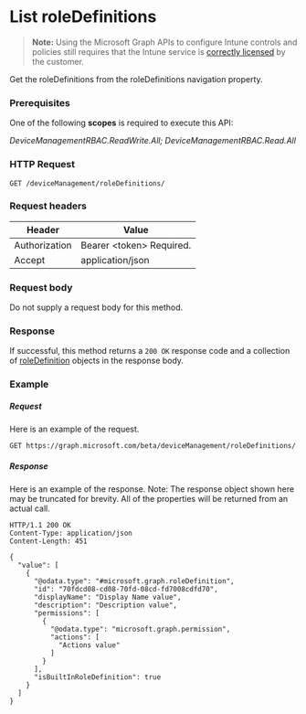 ﻿# List roleDefinitions> **Note:** Using the Microsoft Graph APIs to configure Intune controls and policies still requires that the Intune service is [correctly licensed](https://www.microsoft.com/en-us/cloud-platform/microsoft-intune-pricing) by the customer.
Get the roleDefinitions from the roleDefinitions navigation property.
### Prerequisites
One of the following **scopes** is required to execute this API:

*DeviceManagementRBAC.ReadWrite.All; DeviceManagementRBAC.Read.All*
### HTTP Request
<!-- {
  "blockType": "ignored"
}
-->
```http
GET /deviceManagement/roleDefinitions/
```

### Request headers
|Header|Value|
|---|---|
|Authorization|Bearer &lt;token&gt; Required.|
|Accept|application/json|

### Request body
Do not supply a request body for this method.

### Response
If successful, this method returns a `200 OK` response code and a collection of [roleDefinition](../resources/intune_rbac_roledefinition.md) objects in the response body.

### Example
##### Request
Here is an example of the request.
```http
GET https://graph.microsoft.com/beta/deviceManagement/roleDefinitions/
```

##### Response
Here is an example of the response. Note: The response object shown here may be truncated for brevity. All of the properties will be returned from an actual call.
```http
HTTP/1.1 200 OK
Content-Type: application/json
Content-Length: 451

{
  "value": [
    {
      "@odata.type": "#microsoft.graph.roleDefinition",
      "id": "70fdcd08-cd08-70fd-08cd-fd7008cdfd70",
      "displayName": "Display Name value",
      "description": "Description value",
      "permissions": [
        {
          "@odata.type": "microsoft.graph.permission",
          "actions": [
            "Actions value"
          ]
        }
      ],
      "isBuiltInRoleDefinition": true
    }
  ]
}
```



